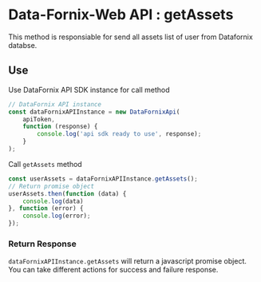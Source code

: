 # Data-Fornix-Web API : getAssets

This method is responsiable for send all assets list of user from Datafornix databse.

## Use

Use DataFornix API SDK instance for call method

```js
// DataFornix API instance
const dataFornixAPIInstance = new DataFornixApi(
    apiToken,
    function (response) {
        console.log('api sdk ready to use', response);
    }
);
```

Call `getAssets` method

```js
const userAssets = dataFornixAPIInstance.getAssets();
// Return promise object
userAssets.then(function (data) {
    console.log(data)
}, function (error) {
    console.log(error);
});
```

### **Return Response**

`dataFornixAPIInstance.getAssets` will return a javascript promise object.
You can take different actions for success and failure response.
